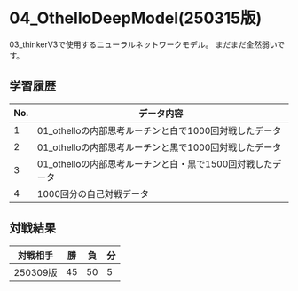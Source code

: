 # 04_OthelloDeepModel(250315版)
03_thinkerV3で使用するニューラルネットワークモデル。
まだまだ全然弱いです。

## 学習履歴
|No.|データ内容|
|-|-|
|1|01_othelloの内部思考ルーチンと白で1000回対戦したデータ|
|2|01_othelloの内部思考ルーチンと黒で1000回対戦したデータ|
|3|01_othelloの内部思考ルーチンと白・黒で1500回対戦したデータ|
|4|1000回分の自己対戦データ|

## 対戦結果
|対戦相手|勝|負|分|
|-|-|-|-|
|250309版|45|50|5|
